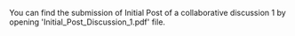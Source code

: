 You can find the submission of Initial Post of a collaborative discussion 1 by opening 'Initial_Post_Discussion_1.pdf' file.
